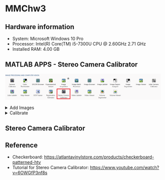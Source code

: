 # MMChw3


## Hardware information
- System: Microsoft Windows 10 Pro
- Processor: Intel(R) Core(TM) i5-7300U CPU @ 2.60GHz   2.71 GHz
- Installed RAM: 4.00 GB


## MATLAB APPS - Stereo Camera Calibrator

![image](https://github.com/TW-yuhsi/MMChw3/blob/main/figures/apps.png)

<details>
<summary>Add Images</summary>


  
- Folder for images from camera 1: ~\checkerboard\camera_left_cropped
- Folder for images from camera 2: ~\checkerboard\camera_right_cropped
- Size of checkerboard square: 5 millimeters

![image](https://github.com/TW-yuhsi/MMChw3/blob/main/figures/loadImgs.png)

</details>



<details>
<summary>Calibrate</summary>
View Images and Detected Points
  
![image](https://github.com/TW-yuhsi/MMChw3/blob/main/figures/calibrate.png)
  
</details>





## Stereo Camera Calibrator




## Reference

- Checkerboard: https://atlantavinylstore.com/products/checkerboard-patterned-htv
- Tutorial for Stereo Camera Calibrator: https://www.youtube.com/watch?v=6OWGfP3nf8s
